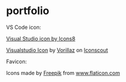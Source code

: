 # portfolio

VS Code icon:

<a href="https://icons8.com/icon/102978/visual-studio">Visual Studio icon by Icons8</a>

<a href="https://iconscout.com/icons/visualstudio" target="_blank">Visualstudio Icon</a> by <a href="https://iconscout.com/contributors/vorillaz">Vorillaz</a> on <a href="https://iconscout.com">Iconscout</a>

Favicon:

<div>Icons made by <a href="https://www.freepik.com" title="Freepik">Freepik</a> from <a href="https://www.flaticon.com/" title="Flaticon">www.flaticon.com</a></div>
